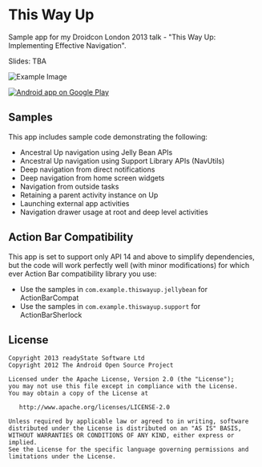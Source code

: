 This Way Up
===========

Sample app for my Droidcon London 2013 talk - "This Way Up: Implementing Effective Navigation".

Slides: TBA

![Example Image][1]

<a href="https://play.google.com/store/apps/details?id=com.readystatesoftware.example.thiswayup">
  <img alt="Android app on Google Play"
       src="https://developer.android.com/images/brand/en_app_rgb_wo_60.png" />
</a>

Samples
-------

This app includes sample code demonstrating the following:

- Ancestral Up navigation using Jelly Bean APIs
- Ancestral Up navigation using Support Library APIs (NavUtils)
- Deep navigation from direct notifications
- Deep navigation from home screen widgets
- Navigation from outside tasks
- Retaining a parent activity instance on Up
- Launching external app activities
- Navigation drawer usage at root and deep level activities


Action Bar Compatibility
------------------------

This app is set to support only API 14 and above to simplify dependencies, but the code will work perfectly well (with minor modifications) for which ever Action Bar compatibility library you use:

- Use the samples in `com.example.thiswayup.jellybean` for ActionBarCompat
- Use the samples in `com.example.thiswayup.support` for ActionBarSherlock

License
-------

    Copyright 2013 readyState Software Ltd
    Copyright 2012 The Android Open Source Project

    Licensed under the Apache License, Version 2.0 (the "License");
    you may not use this file except in compliance with the License.
    You may obtain a copy of the License at

       http://www.apache.org/licenses/LICENSE-2.0

    Unless required by applicable law or agreed to in writing, software
    distributed under the License is distributed on an "AS IS" BASIS,
    WITHOUT WARRANTIES OR CONDITIONS OF ANY KIND, either express or implied.
    See the License for the specific language governing permissions and
    limitations under the License.




 [1]: https://raw.github.com/jgilfelt/ThisWayUp/master/art/framed.png
